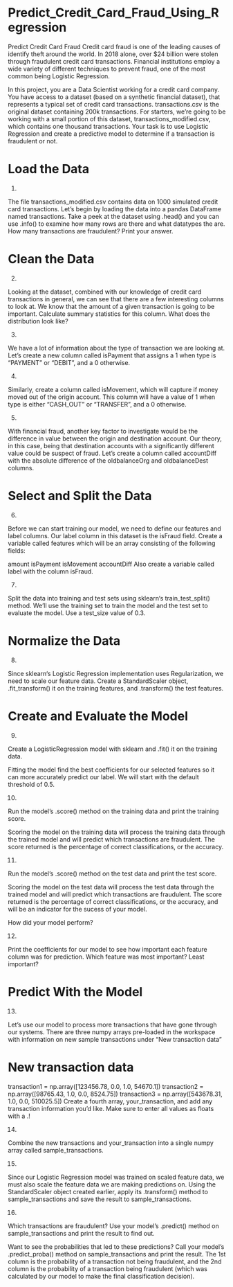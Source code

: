 # Predict_Credit_Card_Fraud_Using_Regression

Predict Credit Card Fraud
Credit card fraud is one of the leading causes of identify theft around the world. In 2018 alone, over $24 billion were stolen through fraudulent credit card transactions. 
Financial institutions employ a wide variety of different techniques to prevent fraud, one of the most common being Logistic Regression.

In this project, you are a Data Scientist working for a credit card company. You have access to a dataset (based on a synthetic financial dataset), 
that represents a typical set of credit card transactions. transactions.csv is the original dataset containing 200k transactions. 
For starters, we’re going to be working with a small portion of this dataset, transactions_modified.csv, which contains one thousand transactions. 
Your task is to use Logistic Regression and create a predictive model to determine if a transaction is fraudulent or not.




# Load the Data
1.
The file transactions_modified.csv contains data on 1000 simulated credit card transactions. Let’s begin by loading the data into a pandas DataFrame named transactions. Take a peek at the dataset using .head() and you can use .info() to examine how many rows are there and what datatypes the are. How many transactions are fraudulent? Print your answer.


# Clean the Data
2.
Looking at the dataset, combined with our knowledge of credit card transactions in general, we can see that there are a few interesting columns to look at. We know that the amount of a given transaction is going to be important. Calculate summary statistics for this column. What does the distribution look like?


3.
We have a lot of information about the type of transaction we are looking at. Let’s create a new column called isPayment that assigns a 1 when type is “PAYMENT” or “DEBIT”, and a 0 otherwise.



4.
Similarly, create a column called isMovement, which will capture if money moved out of the origin account. This column will have a value of 1 when type is either “CASH_OUT” or “TRANSFER”, and a 0 otherwise.



5.
With financial fraud, another key factor to investigate would be the difference in value between the origin and destination account. Our theory, in this case, being that destination accounts with a significantly different value could be suspect of fraud. Let’s create a column called accountDiff with the absolute difference of the oldbalanceOrg and oldbalanceDest columns.


# Select and Split the Data

6.
Before we can start training our model, we need to define our features and label columns. Our label column in this dataset is the isFraud field. Create a variable called features which will be an array consisting of the following fields:

amount
isPayment
isMovement
accountDiff
Also create a variable called label with the column isFraud.


7.
Split the data into training and test sets using sklearn‘s train_test_split() method. We’ll use the training set to train the model and the test set to evaluate the model. Use a test_size value of 0.3.



# Normalize the Data

8.
Since sklearn‘s Logistic Regression implementation uses Regularization, we need to scale our feature data. Create a StandardScaler object, .fit_transform() it on the training features, and .transform() the test features.



# Create and Evaluate the Model

9.
Create a LogisticRegression model with sklearn and .fit() it on the training data.

Fitting the model find the best coefficients for our selected features so it can more accurately predict our label. We will start with the default threshold of 0.5.



10.
Run the model’s .score() method on the training data and print the training score.

Scoring the model on the training data will process the training data through the trained model and will predict which transactions are fraudulent. The score returned is the percentage of correct classifications, or the accuracy.



11.
Run the model’s .score() method on the test data and print the test score.

Scoring the model on the test data will process the test data through the trained model and will predict which transactions are fraudulent. The score returned is the percentage of correct classifications, or the accuracy, and will be an indicator for the sucess of your model.

How did your model perform?


12.
Print the coefficients for our model to see how important each feature column was for prediction. Which feature was most important? Least important?



# Predict With the Model

13.
Let’s use our model to process more transactions that have gone through our systems. There are three numpy arrays pre-loaded in the workspace with information on new sample transactions under “New transaction data”

# New transaction data
transaction1 = np.array([123456.78, 0.0, 1.0, 54670.1])
transaction2 = np.array([98765.43, 1.0, 0.0, 8524.75])
transaction3 = np.array([543678.31, 1.0, 0.0, 510025.5])
Create a fourth array, your_transaction, and add any transaction information you’d like. Make sure to enter all values as floats with a .!


14.
Combine the new transactions and your_transaction into a single numpy array called sample_transactions.


15.
Since our Logistic Regression model was trained on scaled feature data, we must also scale the feature data we are making predictions on. Using the StandardScaler object created earlier, apply its .transform() method to sample_transactions and save the result to sample_transactions.



16.
Which transactions are fraudulent? Use your model’s .predict() method on sample_transactions and print the result to find out.

Want to see the probabilities that led to these predictions? Call your model’s .predict_proba() method on sample_transactions and print the result. 
The 1st column is the probability of a transaction not being fraudulent, and the 2nd column is the probability of a transaction being fraudulent 
(which was calculated by our model to make the final classification decision).
